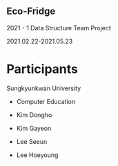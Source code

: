 ## Eco-Fridge
2021 - 1 Data Structure Team Project

2021.02.22-2021.05.23

# Participants
Sungkyunkwan University
- Computer Education

 - Kim Dongho
 - Kim Gayeon
 - Lee Seeun
 - Lee Hoeyoung
